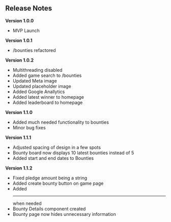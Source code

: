 ## Release Notes

**Version 1.0.0**

-   MVP Launch

**Version 1.0.1**

-   /bounties refactored

**Version 1.0.2**

-   Multithreading disabled
-   Added game search to /bounties
-   Updated Meta image
-   Updated placeholder image
-   Added Google Anallytics
-   Added latest winner to homepage
-   Added leaderboard to homepage

**Version 1.1.0**

-   Added much needed functionality to bounties
-   Minor bug fixes

**Version 1.1.1**

-   Adjusted spacing of design in a few spots
-   Bounty board now displays 10 latest bounties instead of 5
-   Added start and end dates to Bounties

**Version 1.1.2**

-   Fixed pledge amount being a string
-   Added create bounty button on game page
-   Added <hr /> when needed
-   Bounty Details component created
-   Bounty page now hides unnecessary information
